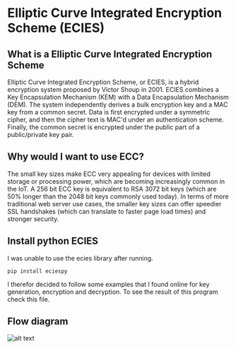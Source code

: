 # Elliptic Curve Integrated Encryption Scheme (ECIES)

## What is a Elliptic Curve Integrated Encryption Scheme
Elliptic Curve Integrated Encryption Scheme, or ECIES, is a hybrid encryption system proposed by Victor Shoup in 2001. ECIES combines a Key Encapsulation Mechanism (KEM) with a Data Encapsulation Mechanism (DEM). The system independently derives a bulk encryption key and a MAC key from a common secret. Data is first encrypted under a symmetric cipher, and then the cipher text is MAC'd under an authentication scheme. Finally, the common secret is encrypted under the public part of a public/private key pair.

## Why would I want to use ECC?
The small key sizes make ECC very appealing for devices with limited storage or processing power, which are becoming increasingly common in the IoT. A 256 bit ECC key is equivalent to RSA 3072 bit keys (which are 50% longer than the 2048 bit keys commonly used today). In terms of more traditional web server use cases, the smaller key sizes can offer speedier SSL handshakes (which can translate to faster page load times) and stronger security.


## Install python ECIES
I was unable to use the ecies library after running.
``` 
pip install eciespy
```
I therefor decided to follow some examples that I found online for key generation, encryption and decryption. To see the result of this program check this file. 
 
 ## Flow diagram 
 ![alt text](https://github.com/gudbrandsc/ECIES-project/blob/master/1_A3yiRaX7xBPBsovR_NyuVQ.png "Logo Title Text 1")

